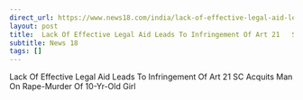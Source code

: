 ```yaml
---
direct_url: https://www.news18.com/india/lack-of-effective-legal-aid-leads-to-infringement-of-art-21-sc-acquits-man-on-rape-murder-of-10-yr-old-girl-9144194.html
layout: post
title:  Lack Of Effective Legal Aid Leads To Infringement Of Art 21   SC Acquits Man On Rape-Murder Of 10-Yr-Old Girl
subtitle: News 18
tags: []
---
```


 Lack Of Effective Legal Aid Leads To Infringement Of Art 21   SC Acquits Man On Rape-Murder Of 10-Yr-Old Girl
